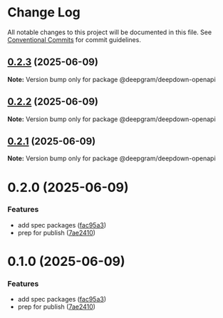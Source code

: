 # Change Log

All notable changes to this project will be documented in this file.
See [Conventional Commits](https://conventionalcommits.org) for commit guidelines.

## [0.2.3](https://github.com/deepgram/deepdown/compare/@deepgram/deepdown-openapi@0.2.2...@deepgram/deepdown-openapi@0.2.3) (2025-06-09)

**Note:** Version bump only for package @deepgram/deepdown-openapi

## [0.2.2](https://github.com/deepgram/deepdown/compare/@deepgram/deepdown-openapi@0.2.1...@deepgram/deepdown-openapi@0.2.2) (2025-06-09)

**Note:** Version bump only for package @deepgram/deepdown-openapi

## [0.2.1](https://github.com/deepgram/deepdown/compare/@deepgram/deepdown-openapi@0.2.0...@deepgram/deepdown-openapi@0.2.1) (2025-06-09)

**Note:** Version bump only for package @deepgram/deepdown-openapi

# 0.2.0 (2025-06-09)

### Features

- add spec packages ([fac95a3](https://github.com/deepgram/deepdown/commit/fac95a31be544ce9d78ff5e37546c7db64d4499b))
- prep for publish ([7ae2410](https://github.com/deepgram/deepdown/commit/7ae24103a596b25ea784f9d4f7b1bc30e6b369c2))

# 0.1.0 (2025-06-09)

### Features

- add spec packages ([fac95a3](https://github.com/deepgram/deepdown/commit/fac95a31be544ce9d78ff5e37546c7db64d4499b))
- prep for publish ([7ae2410](https://github.com/deepgram/deepdown/commit/7ae24103a596b25ea784f9d4f7b1bc30e6b369c2))
